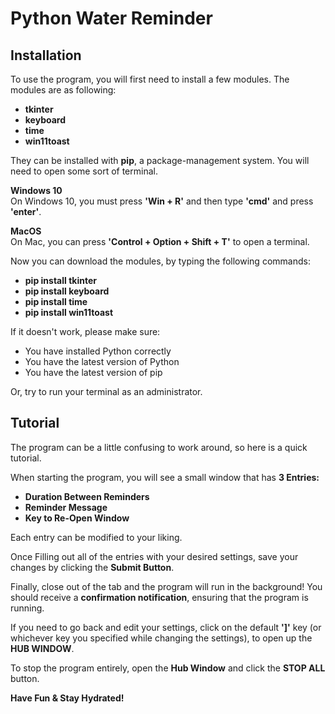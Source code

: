 # Python Water Reminder

## Installation  

To use the program, you will first need to install a few modules. The modules are as following:  

* **tkinter** 
* **keyboard**
* **time** 
* **win11toast**  

They can be installed with **pip**, a package-management system. You will need to open some sort of terminal.  

**Windows 10**  
On Windows 10, you must press **'Win + R'** and then type **'cmd'** and press **'enter'**.  

**MacOS**  
On Mac, you can press **'Control + Option + Shift + T'** to open a terminal.  

Now you can download the modules, by typing the following commands:  

* **pip install tkinter**
* **pip install keyboard**
* **pip install time**
* **pip install win11toast**  

If it doesn't work, please make sure:  

* You have installed Python correctly 
* You have the latest version of Python
* You have the latest version of pip  

Or, try to run your terminal as an administrator.  

## Tutorial  

The program can be a little confusing to work around, so here is a quick tutorial.  

When starting the program, you will see a small window that has **3 Entries:**  

* **Duration Between Reminders**
* **Reminder Message**
* **Key to Re-Open Window**  

Each entry can be modified to your liking.  

Once Filling out all of the entries with your desired settings, save your changes by clicking the **Submit Button**.

Finally, close out of the tab and the program will run in the background! You should receive a **confirmation notification**, ensuring that the program is running.

If you need to go back and edit your settings, click on the default **']'** key (or whichever key you specified while changing the settings), to open up the **HUB WINDOW**.

To stop the program entirely, open the **Hub Window** and click the **STOP ALL** button.

**Have Fun & Stay Hydrated!**      
